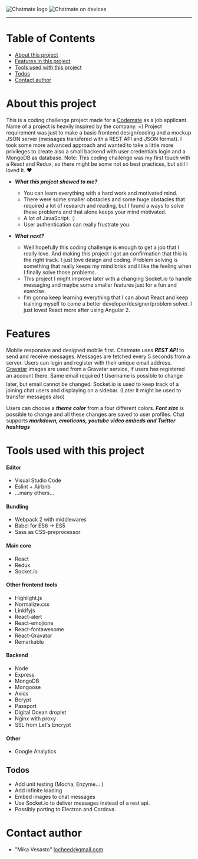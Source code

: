 ![Chatmate logo](http://i.cubeupload.com/2e5TPx.png)
![Chatmate on devices](http://i.cubeupload.com/AT92yS.png)
<hr>

# Table of Contents

* [About this project](#about)
* [Features in this project](#features)
* [Tools used with this project](#tools)
* [Todos](#todos)
* [Contact author](#contact)

# <a name="about"></a>About this project
This is a coding challenge project made for a [Codemate](http://www.codemate.fi) as a job applicant. Name of a project is heavily inspired by the company. =) Project requirement was just to make a basic frontend design/coding and a mockup JSON server (messages transfered with a REST API and JSON format). I took some more advanced approach and wanted to take a little more privileges to create also a small backend with user credentials login and a MongoDB as database. Note: This coding challenge was my first touch with a React and Redux, so there might be some not so best practices, but still I loved it. ❤️

* ***What this project showed to me?***
  * You can learn everything with a hard work and motivated mind.
  * There were some smaller obstacles and some huge obstacles that required a lot of research and reading, but I found a ways to solve these problems and that alone keeps your mind motivated.
  * A lot of JavaScript. :)
  * User authentication can really frustrate you.

* ***What next?***
  * Well hopefully this coding challenge is enough to get a job that I really love. And making this project I got an confirmation that this is the right track. I just love design and coding. Problem solving is something that really keeps my mind brisk and I like the feeling when I finally solve those problems.
  * This project I might improve later with a changing Socket.io to handle messaging and maybe some smaller features just for a fun and exercise.
  * I'm gonna keep learning everything that I can about React and keep training myself to come a better developer/designer/problem solver. I just loved React more after using Angular 2.
# <a name="features"></a>Features
Mobile responsive and designed mobile first.
Chatmate uses ***REST API*** to send and receive messages.
Messages are fetched every 5 seconds from a server.
Users can login and register with their unique email address.
[Gravatar](https://en.gravatar.com/) images are used from a Gravatar service, if users has registered an account there. Same email required &#10071;
Username is possible to change later, but email cannot be changed.
Socket.io is used to keep track of a joining chat users and displaying on a sidebar. (Later it might be used to transfer messages also)

Users can choose a ***theme color*** from a four different colors. ***Font size*** is possible to change and all these changes are saved to user profiles.
Chat supports ***markdown, emoticons, youtube video embeds and Twitter hashtags*** 


# <a name="tools"></a>Tools used with this project
#### Editor
* Visual Studio Code
* Eslint + Airbnb
* ...many others...
#### Bundling
* Webpack 2 with middlewares
* Babel for ES6 &#8594; ES5
* Sass as CSS-preprocessor

#### Main core
* React
* Redux
* Socket.io
#### Other frontend tools
* Highlight.js
* Normalize.css
* Linkifyjs
* React-alert
* React-emojione
* React-fontawesome
* React-Gravatar
* Remarkable

#### Backend
* Node
* Express
* MongoDB
* Mongoose
* Axios
* Bcrypt
* Passport
* Digital Ocean droplet
* Nginx with proxy
* SSL from Let's Encrypt
#### Other
* Google Analytics

## <a name="todos"></a>Todos
* Add unit testing (Mocha, Enzyme... )
* Add infinite loading
* Embed images to chat messages
* Use Socket.io to deliver messages instead of a rest api.
* Possibly porting to Electron and Cordova.

# <a name="contact"></a>Contact author
* "Mika Vesasto" <locheed@gmail.com>